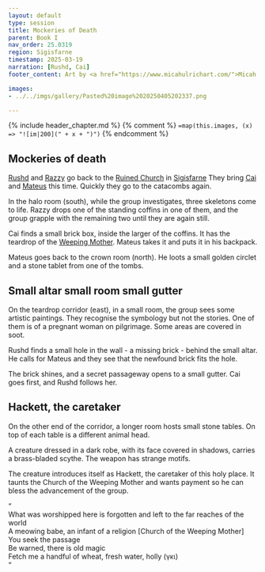 ```yaml
---
layout: default
type: session
title: Mockeries of Death
parent: Book I
nav_order: 25.0319
region: Sigisfarne
timestamp: 2025-03-19
narration: [Rushd, Cai]
footer_content: Art by <a href="https://www.micahulrichart.com/">Micah Ulrich</a>.

images:
- ../../imgs/gallery/Pasted%20image%2020250405202337.png

---
```


{% include header_chapter.md %}
{% comment %}
`=map(this.images, (x) => "![im|200](" + x + ")")`
{% endcomment %}

## Mockeries of death

[Rushd](../../directory/Sigisfarne/RushdIbnUbada.md) and [Razzy](../../directory/Sigisfarne/Razvan.md) go back to the [Ruined Church](../../directory/Sigisfarne/RuinedChurch.md) in [Sigisfarne](../../directory/Sigisfarne/index.md)
They bring [Cai](../../directory/Sigisfarne/Cai.md) and [Mateus](../../directory/Sigisfarne/Mateus.md) this time.
Quickly they go to the catacombs again.

In the halo room (south), while the group investigates, three skeletons come to life.
Razzy drops one of the standing coffins in one of them, and the group grapple with the remaining two until they are again still.

Cai finds a small brick box, inside the larger of the coffins.
It has the teardrop of the [Weeping Mother](../../directory/weepingMother/index.md).
Mateus takes it and puts it in his backpack.

Mateus goes back to the crown room (north).
He loots a small golden circlet and a stone tablet from one of the tombs.

## Small altar small room small gutter

On the teardrop corridor (east), in a small room, the group sees some artistic paintings.
They recognise the symbology but not the stories.
One of them is of a pregnant woman on pilgrimage.
Some areas are covered in soot.

Rushd finds a small hole in the wall \- a missing brick \- behind the small altar.
He calls for Mateus and they see that the newfound brick fits the hole.

The brick shines, and a secret passageway opens to a small gutter.
Cai goes first, and Rushd follows her.

## Hackett, the caretaker

On the other end of the corridor, a longer room hosts small stone tables.
On top of each table is a different animal head.

A creature dressed in a dark robe, with its face covered in shadows, carries a brass-bladed scythe.
The weapon has strange motifs.

The creature introduces itself as Hackett, the caretaker of this holy place.
It taunts the Church of the Weeping Mother and wants payment so he can bless the advancement of the group.

“  
What was worshipped here is forgotten and left to the far reaches of the world  
A meowing babe, an infant of a religion \[Church of the Weeping Mother\]  
You seek the passage  
Be warned, there is old magic  
Fetch me a handful of wheat, fresh water, holly (γκι)  
“

